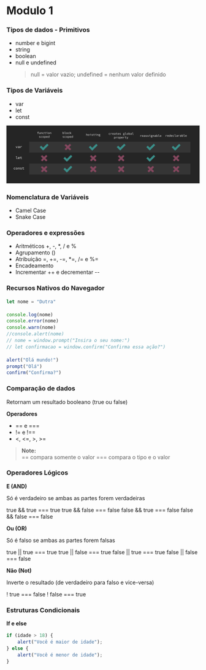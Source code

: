 # Modulo 1 

### Tipos de dados - Primitivos

-  number e bigint
-  string
-  boolean
-  null e undefined
   > null = valor vazio; 
   > undefined = nenhum valor definido


### Tipos de Variáveis

-  var
-  let
-  const

![Diferença de declaracao de variaveis](/img/difference-variable-declarations.png)


### Nomenclatura de Variáveis

- Camel Case
- Snake Case

### Operadores e expressões

- Aritméticos +, -, *, / e %
- Agrupamento ()
- Atribuição =, +=, -=, *=, /= e %=
- Encadeamento
- Incrementar ++ e decrementar --

### Recursos Nativos do Navegador

~~~javascript
let nome = "Dutra"

console.log(nome)
console.error(nome)
console.warn(nome)
//console.alert(nome)
// nome = window.prompt("Insira o seu nome:")
// let confirmacao = window.confirm("Confirma essa ação?")

alert("Olá mundo!")
prompt("Olá")
confirm("Confirma?")
~~~

### Comparação de dados

Retornam um resultado booleano (true ou false)

__Operadores__
- == e ===
- != e !==
- <, <=, >, >=

> __Note:__  
> == compara somente o valor
> === compara o tipo e o valor

### Operadores Lógicos

__E (AND)__

Só é verdadeiro se ambas as partes forem verdadeiras

true && true === true
true && false === false
false && true === false
false && false === false

__Ou (OR)__

Só é falso se ambas as partes forem falsas

true || true === true
true || false === true
false || true === true
false || false === false

__Não (Not)__

Inverte o resultado (de verdadeiro para falso e vice-versa)

! true === false
! false === true

### Estruturas Condicionais

__If e else__

~~~javascript
if (idade > 18) {
    alert("Você é maior de idade");
} else {
    alert("Você é menor de idade");
}
~~~